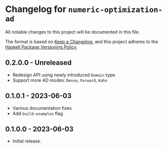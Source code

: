 # Changelog for `numeric-optimization-ad`

All notable changes to this project will be documented in this file.

The format is based on [Keep a Changelog](https://keepachangelog.com/en/1.0.0/),
and this project adheres to the
[Haskell Package Versioning Policy](https://pvp.haskell.org/).

## 0.2.0.0 - Unreleased

* Redesign API using newly introduced `Domain` type.
* Support more AD modes: `Dense`, `Forward`, `Kahn`

## 0.1.0.1 - 2023-06-03

* Various documentation fixes
* Add `build-examples` flag

## 0.1.0.0 - 2023-06-03

* Initial release.
